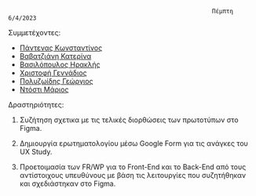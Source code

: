                                                               Πέμπτη 6/4/2023
                                                              
Συμμετέχοντες:

* [Πάντενας Κωνσταντίνος](https://github.com/acin4)
* [Βαβατζιάνη Κατερίνα](https://github.com/cathv99)
* [Βασιλόπουλος Ηρακλής](https://github.com/IraklisVas)
* [Χριστοφή Γεννάδιος](https://github.com/Gennadios15)
* [Πολυζωίδης Γεώργιος](https://github.com/georgepol01)
* [Ντόστι Μάριος](https://github.com/mariossD)

Δραστηριότητες:

1. Συζήτηση σχετικα με τις τελικές διορθώσεις των πρωτοτύπων στο Figma.

2. Δημιουργία ερωτηματολογίου μέσω Google Form για τις ανάγκες του UX Study.

3. Προετοιμασία των FR/WP για το Front-End και το Back-End από τους αντίστοιχους υπευθύνους με βάση τις λειτουργίες που συζητήθηκαν και σχεδιάστηκαν στο Figma.
